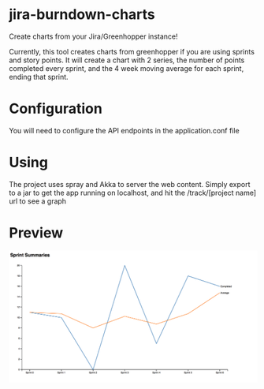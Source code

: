 jira-burndown-charts
====================

Create charts from your Jira/Greenhopper instance!

Currently, this tool creates charts from greenhopper if you are using sprints and story points.
It will create a chart with 2 series, the number of points completed every sprint, and the 4 week moving average for each sprint, ending that sprint.

Configuration 
=============
You will need to configure the API endpoints in the application.conf file

Using
=====
The project uses spray and Akka to server the web content. Simply export to a jar to get the app running on localhost, and hit the /track/[project name] url to see a graph

Preview
=======
![alt tag](chart.png)
